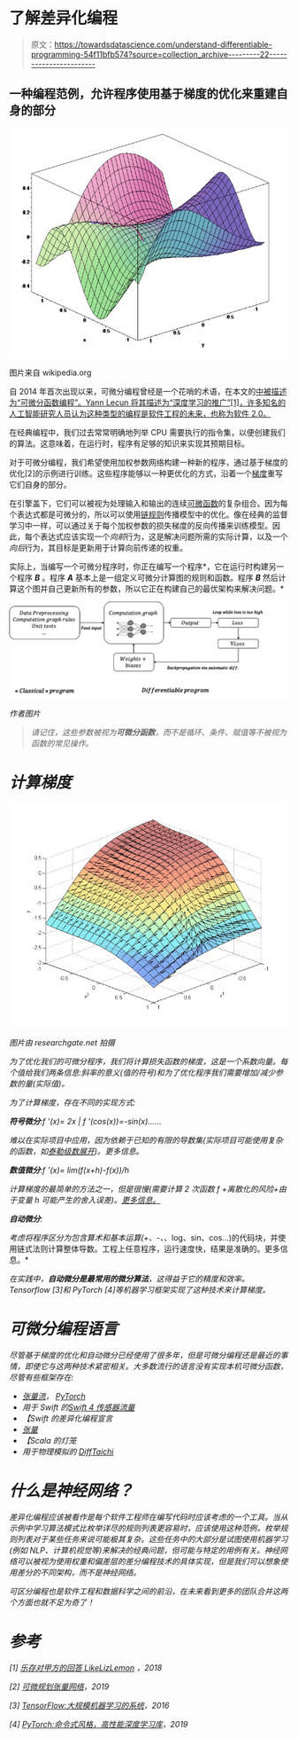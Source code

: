 # 了解差异化编程

> 原文：<https://towardsdatascience.com/understand-differentiable-programming-54f11bfb574?source=collection_archive---------22----------------------->

## 一种编程范例，允许程序使用基于梯度的优化来重建自身的部分

![](img/91b6bed5baa138b78998cb782dc0ae47.png)

图片来自 wikipedia.org

自 2014 年首次出现以来，可微分编程曾经是一个花哨的术语，在本文的[中被描述为“可微分函数编程”。Yann Lecun 将其描述为“深度学习的推广”[1]，许多知名的人工智能研究人员认为这种类型的编程是软件工程的未来，也称为软件 2.0。](http://colah.github.io/posts/2015-09-NN-Types-FP/)

在经典编程中，我们过去常常明确地列举 CPU 需要执行的指令集，以便创建我们的算法。这意味着，在运行时，程序有足够的知识来实现其预期目标。

对于可微分编程，我们希望使用加权参数网络构建一种新的程序，通过基于梯度的优化[2]的示例进行训练。这些程序能够以一种更优化的方式，沿着一个[梯度](https://en.wikipedia.org/wiki/Gradient)重写它们自身的部分。

在引擎盖下，它们可以被视为处理输入和输出的连续[可微函数](https://en.wikipedia.org/wiki/Differential_calculus)的复杂组合。因为每个表达式都是可微分的，所以可以使用[链规则](https://en.wikipedia.org/wiki/Chain_rule)传播模型中的优化。像在经典的监督学习中一样，可以通过关于每个加权参数的损失梯度的反向传播来训练模型。因此，每个表达式应该实现一个*向前*行为，这是解决问题所需的实际计算，以及一个*向后*行为，其目标是更新用于计算向前传递的权重。

实际上，当编写一个可微分程序时，你正在编写一个程序*，它在运行时构建另一个程序 ***B*** 。程序 ***A*** 基本上是一组定义可微分计算图的规则和函数。程序 ***B*** 然后计算这个图并自己更新所有的参数，所以它正在构建自己的最优架构来解决问题。*

*![](img/2d30c806ad095b5d4891e4715cd42fe4.png)*

*作者图片*

> *请记住，这些参数被视为**可微分函数**，而不是循环、条件、赋值等不被视为函数的常见操作。*

# *计算梯度*

*![](img/43c83189529ecac75a0e3d750ae8c6ea.png)*

*图片由 researchgate.net 拍摄*

*为了优化我们的可微分程序，我们将计算损失函数的梯度，这是一个系数向量。每个值给我们两条信息:斜率的意义(值的符号)和为了优化程序我们需要增加/减少参数的量(实际值)。*

*为了计算梯度，存在不同的实现方式:*

***符号微分**:*f '(x)= 2x | f '(cos(x))=-sin(x)……**

*难以在实际项目中应用，因为依赖于已知的有限的导数集(实际项目可能使用复杂的函数，如[泰勒级数展开](https://en.wikipedia.org/wiki/Taylor_series))。更多信息。*

***数值微分**:*f '(x)= lim(f(x+h)-f(x))/h**

*计算梯度的最简单的方法之一，但是很慢(需要计算 2 次函数 *f* +离散化的风险+由于变量 *h* 可能产生的舍入误差)。[更多信息。](https://en.wikipedia.org/wiki/Numerical_differentiation)*

***自动微分**:*

*考虑将程序区分为包含算术和基本运算(+、-、*、log、sin、cos…)的代码块，并使用链式法则计算整体导数。工程上任意程序，运行速度快，结果是准确的。更多信息。*

*在实践中，**自动微分是最常用的微分算法**，这得益于它的精度和效率。Tensorflow [3]和 PyTorch [4]等机器学习框架实现了这种技术来计算梯度。*

# *可微分编程语言*

*尽管基于梯度的优化和自动微分已经使用了很多年，但是可微分编程还是最近的事情，即使它与这两种技术紧密相关。大多数流行的语言没有实现本机可微分函数，尽管有些框架存在:*

*   *[张量流](https://github.com/tensorflow/tensorflow)， [PyTorch](https://github.com/pytorch/pytorch)*
*   *用于 Swift 的[Swift 4 传感器流量](https://github.com/tensorflow/swift)*
*   *【Swift 的差异化编程宣言*
*   *[张量](https://github.com/tensorlang/tensorlang)*
*   *【Scala 的灯笼*
*   *用于物理模拟的 [DiffTaichi](https://github.com/yuanming-hu/difftaichi)*

# *什么是神经网络？*

*差异化编程应该被看作是每个软件工程师在编写代码时应该考虑的一个工具。当从示例中学习算法模式比枚举详尽的规则列表更容易时，应该使用这种范例，枚举规则列表对于某些任务来说可能极其复杂。这些任务中的大部分是试图使用机器学习(例如 NLP、计算机视觉等)来解决的经典问题，但可能与特定的用例有关。神经网络可以被视为使用权重和偏差层的差分编程技术的具体实现，但是我们可以想象使用差分的不同架构，而不是神经网络。*

*可区分编程也是软件工程和数据科学之间的前沿，在未来看到更多的团队合并这两个方面也就不足为奇了！*

# *参考*

*[1] [乐存对甲方的回答 LikeLizLemon](https://www.reddit.com/r/science/comments/7yegux/aaas_ama_hi_were_researchers_from_google/) ，2018*

*[2] [可微规划张量网络](https://journals.aps.org/prx/pdf/10.1103/PhysRevX.9.031041)，2019*

*[3] [TensorFlow:大规模机器学习的系统](https://arxiv.org/pdf/1605.08695.pdf)，2016*

*[4] [PyTorch:命令式风格，高性能深度学习库](https://arxiv.org/pdf/1912.01703.pdf)，2019*